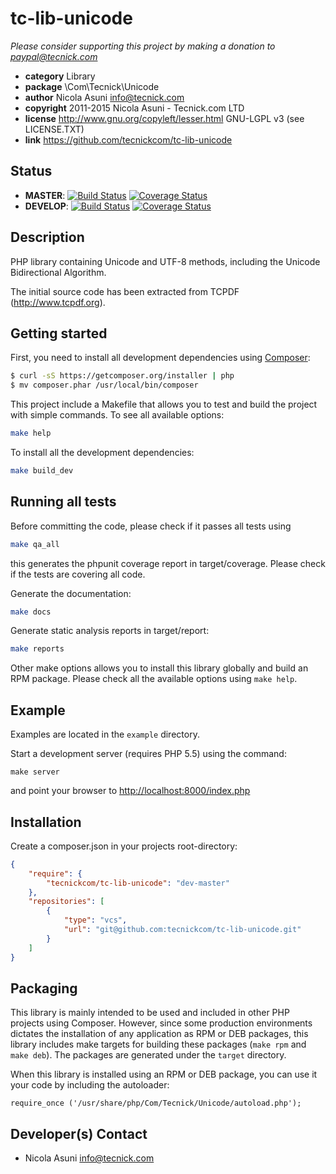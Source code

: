 # tc-lib-unicode

*Please consider supporting this project by making a donation to <paypal@tecnick.com>*

* **category**    Library
* **package**     \Com\Tecnick\Unicode
* **author**      Nicola Asuni <info@tecnick.com>
* **copyright**   2011-2015 Nicola Asuni - Tecnick.com LTD
* **license**     http://www.gnu.org/copyleft/lesser.html GNU-LGPL v3 (see LICENSE.TXT)
* **link**        https://github.com/tecnickcom/tc-lib-unicode

## Status
* **MASTER**: [![Build Status](https://secure.travis-ci.org/tecnickcom/tc-lib-unicode.png?branch=master)](https://travis-ci.org/tecnickcom/tc-lib-unicode?branch=master)
[![Coverage Status](https://coveralls.io/repos/tecnickcom/tc-lib-unicode/badge.svg?branch=master&service=github)](https://coveralls.io/github/tecnickcom/tc-lib-unicode?branch=master)
* **DEVELOP**: [![Build Status](https://secure.travis-ci.org/tecnickcom/tc-lib-unicode.png?branch=develop)](https://travis-ci.org/tecnickcom/tc-lib-unicode?branch=develop)
[![Coverage Status](https://coveralls.io/repos/tecnickcom/tc-lib-unicode/badge.svg?branch=develop&service=github)](https://coveralls.io/github/tecnickcom/tc-lib-unicode?branch=develop)


## Description

PHP library containing Unicode and UTF-8 methods, including the Unicode Bidirectional Algorithm.

The initial source code has been extracted from TCPDF (<http://www.tcpdf.org>).


## Getting started

First, you need to install all development dependencies using [Composer](https://getcomposer.org/):

```bash
$ curl -sS https://getcomposer.org/installer | php
$ mv composer.phar /usr/local/bin/composer
```

This project include a Makefile that allows you to test and build the project with simple commands.
To see all available options:

```bash
make help
```

To install all the development dependencies:

```bash
make build_dev
```

## Running all tests

Before committing the code, please check if it passes all tests using

```bash
make qa_all
```
this generates the phpunit coverage report in target/coverage.
Please check if the tests are covering all code.

Generate the documentation:

```bash
make docs
```

Generate static analysis reports in target/report:

```bash
make reports
```

Other make options allows you to install this library globally and build an RPM package.
Please check all the available options using `make help`.


## Example

Examples are located in the `example` directory.

Start a development server (requires PHP 5.5) using the command:

```
make server
```

and point your browser to <http://localhost:8000/index.php>


## Installation

Create a composer.json in your projects root-directory:

```json
{
    "require": {
        "tecnickcom/tc-lib-unicode": "dev-master"
    },
    "repositories": [
        {
            "type": "vcs",
            "url": "git@github.com:tecnickcom/tc-lib-unicode.git"
        }
    ]
}
```


## Packaging

This library is mainly intended to be used and included in other PHP projects using Composer.
However, since some production environments dictates the installation of any application as RPM or DEB packages,
this library includes make targets for building these packages (`make rpm` and `make deb`).
The packages are generated under the `target` directory.

When this library is installed using an RPM or DEB package, you can use it your code by including the autoloader:
```
require_once ('/usr/share/php/Com/Tecnick/Unicode/autoload.php');
```


## Developer(s) Contact

* Nicola Asuni <info@tecnick.com>
